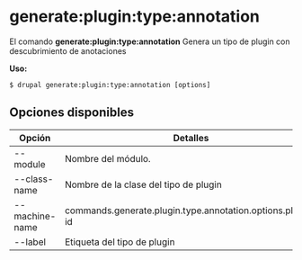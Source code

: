 # generate:plugin:type:annotation
El comando **generate:plugin:type:annotation** Genera un tipo de plugin con descubrimiento de anotaciones

**Uso:**
```
$ drupal generate:plugin:type:annotation [options] 
```

## Opciones disponibles
Opción | Detalles
-------|-------------
--module | Nombre del módulo.
--class-name | Nombre de la clase del tipo de plugin
--machine-name | commands.generate.plugin.type.annotation.options.plugin-id
--label | Etiqueta del tipo de plugin
